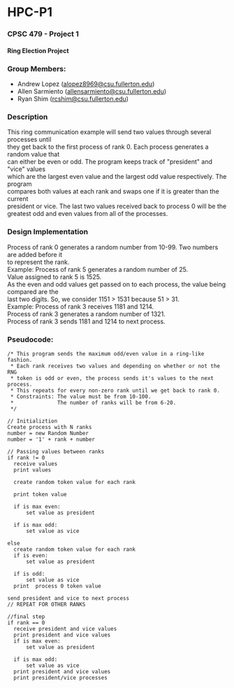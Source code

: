 # HPC-P1

### CPSC 479 - Project 1
#### Ring Election Project

### Group Members:
- Andrew Lopez (alopez8969@csu.fullerton.edu)
- Allen Sarmiento (allensarmiento@csu.fullerton.edu)
- Ryan Shim (rcshim@csu.fullerton.edu)

### Description
This ring communication example will send two values through several processes until  
they get back to the first process of rank 0. Each process generates a random value that  
can either be even or odd. The program keeps track of "president" and "vice" values  
which are the largest even value and the largest odd value respectively. The program  
compares both values at each rank and swaps one if it is greater than the current  
president or vice. The last two values received back to process 0  will be the  
greatest odd and even values from all of the processes.  

### Design Implementation
Process of rank 0 generates a random number from 10-99. Two numbers are added before it  
to represent the rank.  
Example: Process of rank 5 generates a random number of 25.  
         Value assigned to rank 5 is 1525.  
As the even and odd values get passed on to each process, the value being compared are the  
last two digits. So, we consider 1151 > 1531 because 51 > 31.  
Example: Process of rank 3 receives 1181 and 1214.  
         Process of rank 3 generates a random number of 1321.  
         Process of rank 3 sends 1181 and 1214 to next process.    

### Pseudocode:
    /* This program sends the maximum odd/even value in a ring-like fashion.
     * Each rank receives two values and depending on whether or not the RNG
     * token is odd or even, the process sends it's values to the next process.
     * This repeats for every non-zero rank until we get back to rank 0.
     * Constraints: The value must be from 10-100.
     *              The number of ranks will be from 6-20.
     */

    // Initializtion
    Create process with N ranks
    number = new Random Number
    number = '1' + rank + number

    // Passing values between ranks
    if rank != 0
      receive values
      print values

      create random token value for each rank

      print token value

      if is max even:
          set value as president

      if is max odd:
          set value as vice

    else
      create random token value for each rank
      if is even:
          set value as president

      if is odd:
          set value as vice
      print  process 0 token value

    send president and vice to next process
    // REPEAT FOR OTHER RANKS

    //final step
    if rank == 0
      receive president and vice values
      print president and vice values
      if is max even:
          set value as president

      if is max odd:
          set value as vice
      print president and vice values
      print president/vice processes

